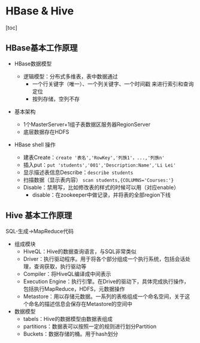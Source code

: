 # HBase & Hive

[toc]

## HBase基本工作原理

+ HBase数据模型
  + 逻辑模型：分布式多维表，表中数据通过
    + 一个行关键字（唯一）、一个列关键字、一个时间戳 来进行索引和查询定位
    + 按列存储，空列不存

+ 基本架构
  + 1个MasterServer+1组子表数据区服务器RegionServer
  + 底层数据存在HDFS

+ HBase shell 操作
  + 建表Create：`create '表名','RowKey','列族1'，...,'列族n'` 
  + 插入put：`put 'students','001','Description:Name','Li Lei'` 
  + 显示描述表信息Describe：`describe students`
  + 扫描数据（显示表内容） `scan students,{COLUMNS='Courses:'}` 
  + Disable：禁用写，比如修改表的样式的时候可以用（对应enable）
    + disable：在zookeeper中做记录，并将表的全部region下线



## Hive 基本工作原理

SQL-生成->MapReduce代码

+ 组成模块
  + HiveQL：Hive的数据查询语言，与SQL非常类似
  + Driver：执行驱动程序。用于将各个部分组成一个执行系统，包括会话处理，查询获取，执行驱动等
  + Compiler：将HiveQL编译成中间表示
  + Execution Engine：执行引擎。在Drive的驱动下，具体完成执行操作，包括执行MapReduce，HDFS，元数据操作
  + Metastore：用以存储元数据。一系列的表格组成一个命名空间，关于这个命名的描述信息会保存在Metastore的空间中
+ 数据模型
  + tabels：Hive的数据模型由数据表组成
  + partitions：数据表可以按照一定的规则进行划分Partition
  + Buckets：数据存储的桶。用于hash划分

